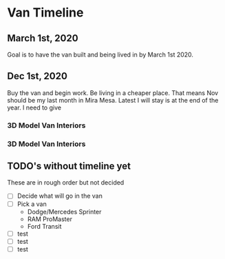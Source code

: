 # Van Timeline

## March 1st, 2020
Goal is to have the van built and being lived in by March 1st 2020. 

## Dec 1st, 2020

Buy the van and begin work. Be living in a cheaper place. That means Nov should be my last month in Mira Mesa. Latest I will stay is at the end of the year. I need to give 

### 3D Model Van Interiors

### 3D Model Van Interiors

## TODO's without timeline yet

These are in rough order but not decided

* [ ] Decide what will go in the van
* [ ] Pick a van
  * Dodge/Mercedes Sprinter
  * RAM ProMaster
  * Ford Transit
* [ ] test
* [ ] test
* [ ] test